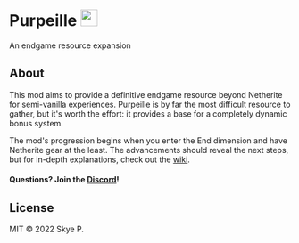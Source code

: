 # Purpeille <img src="https://user-images.githubusercontent.com/26909391/162001387-3210d6ed-650d-4812-a051-f191b42b03d1.png" width="30">


An endgame resource expansion

## About

This mod aims to provide a definitive endgame resource beyond Netherite for semi-vanilla experiences. Purpeille is by far the most difficult resource to gather, but it's worth the effort: it provides a base for a completely dynamic bonus system.

The mod's progression begins when you enter the End dimension and have Netherite gear at the least. The advancements should reveal the next steps, but for in-depth explanations, check out the [wiki](https://github.com/acikek/purpeille/wiki).

#### Questions? Join the [Discord](https://discord.gg/QYymKz84tR)!

## License

MIT © 2022 Skye P.
